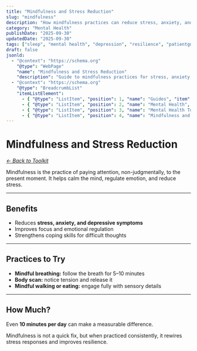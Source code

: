 ```yaml
---
title: "Mindfulness and Stress Reduction"
slug: "mindfulness"
description: "How mindfulness practices can reduce stress, anxiety, and depression symptoms."
category: "Mental Health"
publishDate: "2025-09-30"
updatedDate: "2025-09-30"
tags: ["sleep", "mental health", "depression", "resilience", "patientguide"]
draft: false
jsonld:
  - "@context": "https://schema.org"
    "@type": "WebPage"
    "name": "Mindfulness and Stress Reduction"
    "description": "Guide to mindfulness practices for stress, anxiety, and depression."
  - "@context": "https://schema.org"
    "@type": "BreadcrumbList"
    "itemListElement":
      - { "@type": "ListItem", "position": 1, "name": "Guides", "item": "https://patientguide.io/guides" }
      - { "@type": "ListItem", "position": 2, "name": "Mental Health", "item": "https://patientguide.io/guides/mental-health" }
      - { "@type": "ListItem", "position": 3, "name": "Mental Health Toolkit", "item": "https://patientguide.io/guides/mental-health-toolkit" }
      - { "@type": "ListItem", "position": 4, "name": "Mindfulness and Stress Reduction", "item": "https://patientguide.io/guides/mindfulness" }
---
```


# Mindfulness and Stress Reduction

*[← Back to Toolkit](/guides/mental-health-toolkit)*

Mindfulness is the practice of paying attention, non-judgmentally, to the present moment. It helps calm the mind, regulate emotion, and reduce stress.  

---

## Benefits

- Reduces **stress, anxiety, and depressive symptoms**  
- Improves focus and emotional regulation  
- Strengthens coping skills for difficult thoughts  

---

## Practices to Try

- **Mindful breathing:** follow the breath for 5–10 minutes  
- **Body scan:** notice tension and release it  
- **Mindful walking or eating:** engage fully with sensory details  

---

## How Much?

Even **10 minutes per day** can make a measurable difference.  

Mindfulness is not a quick fix, but when practiced consistently, it rewires stress responses and improves resilience.
